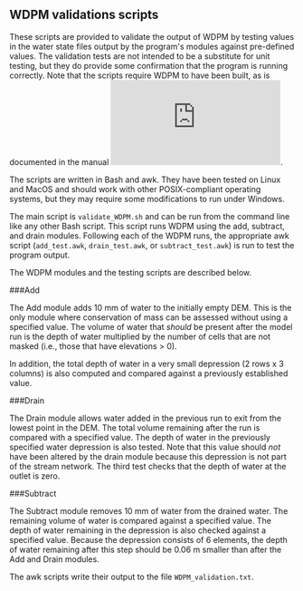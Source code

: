 ## WDPM validations scripts

These scripts are provided to validate the output of WDPM by testing
values in the water state files output by the program's modules against pre-defined
values. The validation tests are not intended to be a substitute for unit testing,
but they do provide some confirmation that the program is running correctly. Note
that the scripts require WDPM to have been built, as is documented in the manual 
![WDPMUserGuide_2.pdf](https://github.com/CentreForHydrology/WDPM/blob/master/manual/WDPMUserGuide_2.pdf).

The scripts are written in Bash and awk. They have been tested on Linux and MacOS
and should work with other POSIX-compliant operating systems, but they
may require some modifications to run under Windows.

The main script is `validate_WDPM.sh` and can be run from the command
line  like any other Bash script. This script runs WDPM using the
add, subtract, and drain modules.  Following each of the WDPM runs, the
appropriate awk script (`add_test.awk`, `drain_test.awk`, or
`subtract_test.awk`) is run to test the program output.

The WDPM modules and the testing scripts are described below. 

###Add  

The Add module adds 10 mm of water to the initially empty DEM. This
is the only module where conservation of mass can be assessed without
using a specified value. The volume of water that _should_ be present after
the model run is the depth of water multiplied by the number of cells that
are not masked (i.e., those that have elevations > 0).

In addition, the total depth of water in a very small depression (2
rows x 3 columns) is also computed and compared against a previously
established value.


###Drain  

The Drain module allows water added in the previous run to exit from
the lowest point in the DEM. The total volume remaining after the run
is compared with a specified value. The depth of water in the
previously specified water depression is also tested. Note that this
value should _not_ have been altered by the drain module because this
depression is not part of the stream network. The third test checks
that the depth of water at the outlet is zero.

###Subtract  

The Subtract module removes 10 mm of water from the drained water. The
remaining volume of water is compared against a specified value. The
depth of water remaining in the depression is also checked against a
specified value. Because the depression consists of 6 elements, the
depth of water remaining after this step should be 0.06 m smaller than
after the Add and Drain modules.

The awk scripts write their output to the file `WDPM_validation.txt`.


